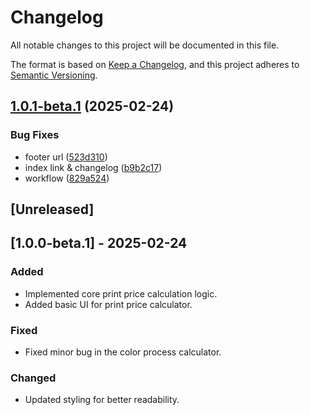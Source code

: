 # Changelog

All notable changes to this project will be documented in this file.

The format is based on [Keep a Changelog](https://keepachangelog.com/en/1.0.0/),
and this project adheres to [Semantic Versioning](https://semver.org/spec/v2.0.0.html).

## [1.0.1-beta.1](https://github.com/simulasikode/studiosapp/compare/v1.0.0-beta.1...v1.0.1-beta.1) (2025-02-24)


### Bug Fixes

* footer url ([523d310](https://github.com/simulasikode/studiosapp/commit/523d31010a4c72af7447d913712560b747b353c5))
* index link & changelog ([b9b2c17](https://github.com/simulasikode/studiosapp/commit/b9b2c179db3881730aba9638bb68a5db84dba95c))
* workflow ([829a524](https://github.com/simulasikode/studiosapp/commit/829a5248175f024ec125a73e7b32f5992f197283))

## [Unreleased]

## [1.0.0-beta.1] - 2025-02-24

### Added

- Implemented core print price calculation logic.
- Added basic UI for print price calculator.

### Fixed

- Fixed minor bug in the color process calculator.

### Changed

- Updated styling for better readability.
